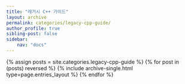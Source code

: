 ```yaml
---
title: "레거시 C++ 가이드"
layout: archive
permalink: categories/legacy-cpp-guide/
author_profile: true
sibling-post: false
sidebar: 
    nav: "docs"
---
```


{% assign posts = site.categories.legacy-cpp-guide %}
{% for post in (posts) reversed %} {% include archive-single.html type=page.entries_layout %} {% endfor %}